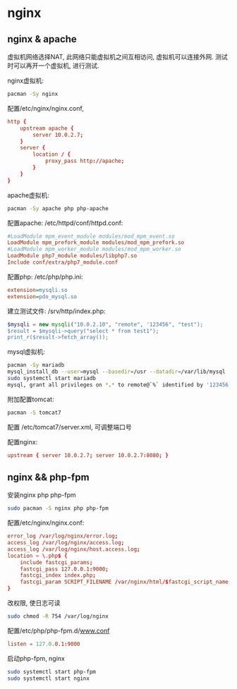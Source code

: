 # nginx


## nginx & apache

虚拟机网络选择NAT, 此网络只能虚拟机之间互相访问, 虚拟机可以连接外网. 测试时可以再开一个虚拟机, 进行测试.

nginx虚拟机:

```bash
pacman -Sy nginx
```

配置/etc/nginx/nginx.conf,

```conf
http {
    upstream apache {
        server 10.0.2.7;
    }
    server {
        location / {
            proxy_pass http://apache;
        }
    }
}
```


apache虚拟机:

```bash
pacman -Sy apache php php-apache
```

配置apache: /etc/httpd/conf/httpd.conf:


```conf
#LoadModule mpm_event_module modules/mod_mpm_event.so
LoadModule mpm_prefork_module modules/mod_mpm_prefork.so
#LoadModule mpm_worker_module modules/mod_mpm_worker.so
LoadModule php7_module modules/libphp7.so
Include conf/extra/php7_module.conf
```


配置php: /etc/php/php.ini:

```ini
extension=mysqli.so
extension=pdo_mysql.so
```

建立测试文件: /srv/http/index.php:


```php
$mysqli = new mysqli("10.0.2.10", "remote", '123456", "test");
$result = $mysqli->query("select * from test1");
print_r($result->fetch_array());
```




mysql虚拟机:

```bash
pacman -Sy mariadb
mysql_install_db --user=mysql --basedir=/usr --datadir=/var/lib/mysql
sudo systemctl start mariadb
mysql, grant all privileges on *.* to remote@`%` identified by '123456';
```




附加配置tomcat:

```bash
pacman -S tomcat7
```

配置 /etc/tomcat7/server.xml, 可调整端口号

配置nginx: 

```conf
upstream { server 10.0.2.7; server 10.0.2.7:8080; }
```





## nginx && php-fpm

安装nginx php php-fpm

```bash
sudo pacman -S nginx php php-fpm
```

配置/etc/nginx/nginx.conf:

```conf
error_log /var/log/nginx/error.log;
access_log /var/log/nginx/access.log;
access_log /var/log/nginx/host.access.log;
location ~ \.php$ {
    include fastcgi_params;
    fastcgi_pass 127.0.0.1:9000;
    fastcgi_index index.php;
    fastcgi_param SCRIPT_FILENAME /var/nginx/html/$fastcgi_script_name;  这里注意要指定php脚本路径
}
```

改权限, 使日志可读

```bash
sudo chmod -R 754 /var/log/nginx
```

配置/etc/php/php-fpm.d/www.conf

```conf
listen = 127.0.0.1:9000
```

启动php-fpm, nginx

```bash
sudo systemctl start php-fpm
sudo systemctl start nginx
```
